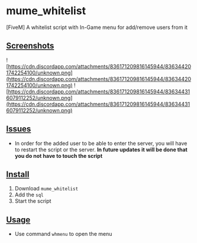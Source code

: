 # mume_whitelist
[FiveM] A whitelist script with In-Game menu for add/remove users from it

## <ins>Screenshots
![https://cdn.discordapp.com/attachments/836171209816145944/836344201742254100/unknown.png](https://cdn.discordapp.com/attachments/836171209816145944/836344201742254100/unknown.png)
![https://cdn.discordapp.com/attachments/836171209816145944/836344316079112252/unknown.png](https://cdn.discordapp.com/attachments/836171209816145944/836344316079112252/unknown.png)

## <ins>Issues
* In order for the added user to be able to enter the server, you will have to restart the script or the server. **In future updates it will be done that you do not have to touch the script**

## <ins>Install
1. Download `mume_whitelist`
2. Add the `sql`
3. Start the script

## <ins>Usage
* Use command `whmenu` to open the menu

